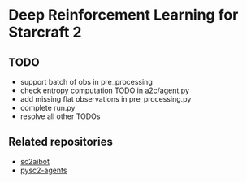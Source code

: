 # Deep Reinforcement Learning for Starcraft 2

## TODO
- support batch of obs in pre_processing
- check entropy computation TODO in a2c/agent.py
- add missing flat observations in pre_processing.py
- complete run.py
- resolve all other TODOs

## Related repositories
- [sc2aibot](https://github.com/pekaalto/sc2aibot)
- [pysc2-agents](https://github.com/xhujoy/pysc2-agents)
